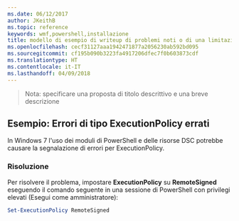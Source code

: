 ```yaml
---
ms.date: 06/12/2017
author: JKeithB
ms.topic: reference
keywords: wmf,powershell,installazione
title: modello di esempio di writeup di problemi noti o di una limitazione
ms.openlocfilehash: cecf31127aaa1942471877a2056230ab592bd095
ms.sourcegitcommit: cf195b090b3223fa4917206dfec7f0b603873cdf
ms.translationtype: HT
ms.contentlocale: it-IT
ms.lasthandoff: 04/09/2018
---
```

>Nota: specificare una proposta di titolo descrittivo e una breve descrizione

## <a name="example-erroneous-executionpolicy-errors"></a>Esempio: Errori di tipo ExecutionPolicy errati ##
In Windows 7 l'uso dei moduli di PowerShell e delle risorse DSC potrebbe causare la segnalazione di errori per ExecutionPolicy.

### <a name="resolution"></a>Risoluzione

Per risolvere il problema, impostare **ExecutionPolicy** su **RemoteSigned** eseguendo il comando seguente in una sessione di PowerShell con privilegi elevati (Esegui come amministratore):

```powershell
Set-ExecutionPolicy RemoteSigned
```